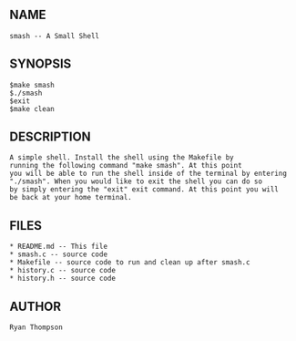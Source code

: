 ## NAME
    smash -- A Small Shell
	
## SYNOPSIS
    $make smash
    $./smash
    $exit
    $make clean

## DESCRIPTION
    A simple shell. Install the shell using the Makefile by 
    running the following command "make smash". At this point 
    you will be able to run the shell inside of the terminal by entering 
    "./smash". When you would like to exit the shell you can do so 
    by simply entering the "exit" exit command. At this point you will 
    be back at your home terminal.
	
## FILES
    * README.md -- This file
    * smash.c -- source code
    * Makefile -- source code to run and clean up after smash.c
    * history.c -- source code
    * history.h -- source code

## AUTHOR
    Ryan Thompson